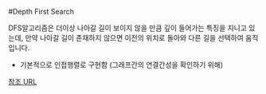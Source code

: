 #Depth First Search

DFS알고리즘은 더이상 나아갈 길이 보이지 않을 만큼 깊이 들어가는 특징을 지니고 있는데, 만약 나아갈 길이 존재하지 않으면 이전의 위치로 돌아와 다른 길을 선택하여 움직입니다.

- 기본적으로 인접행렬로 구현함 (그래프간의 연결간성을 확인하기 위해)

[참조 URL](http://blog.eairship.kr/268)